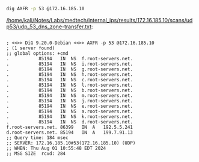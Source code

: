 ```bash
dig AXFR -p 53 @172.16.185.10
```

[/home/kali/Notes/Labs/medtech/internal_ips/results/172.16.185.10/scans/udp53/udp_53_dns_zone-transfer.txt](file:///home/kali/Notes/Labs/medtech/internal_ips/results/172.16.185.10/scans/udp53/udp_53_dns_zone-transfer.txt):

```

; <<>> DiG 9.20.0-Debian <<>> AXFR -p 53 @172.16.185.10
; (1 server found)
;; global options: +cmd
.			85194	IN	NS	f.root-servers.net.
.			85194	IN	NS	i.root-servers.net.
.			85194	IN	NS	g.root-servers.net.
.			85194	IN	NS	h.root-servers.net.
.			85194	IN	NS	c.root-servers.net.
.			85194	IN	NS	l.root-servers.net.
.			85194	IN	NS	b.root-servers.net.
.			85194	IN	NS	m.root-servers.net.
.			85194	IN	NS	j.root-servers.net.
.			85194	IN	NS	e.root-servers.net.
.			85194	IN	NS	a.root-servers.net.
.			85194	IN	NS	k.root-servers.net.
.			85194	IN	NS	d.root-servers.net.
f.root-servers.net.	86399	IN	A	192.5.5.241
d.root-servers.net.	85194	IN	A	199.7.91.13
;; Query time: 184 msec
;; SERVER: 172.16.185.10#53(172.16.185.10) (UDP)
;; WHEN: Thu Aug 01 10:55:48 EDT 2024
;; MSG SIZE  rcvd: 284



```
